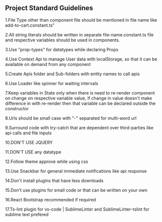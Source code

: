 ## Project Standard Guidelines

1.File Type other than component file should be mentioned in file name like  add-to-cart.constant.ts" 

2.All string literals should be written in separate file-name.constant.ts file and  respective variables should be used in components.

3.Use "prop-types" for datatypes while declaring Props 

4.Use Context Api to manage User data with localStorage, so that it can be available on demand from any component

5.Create Apis folder and Sub-folders with entity names to call apis

6.Use Loader like spinner for waiting intervals 

7.Keep variables in State only when there is need to re-render component on change on respective variable value, if change in value doesn't make difference in with re-render then that variable can be declared outside the constructor

8.Urls should be small case with "-" separated for multi-word url

9.Surround code with try-catch that are dependent over third-parties like api calls and file inputs

10.DON'T USE JQUERY

11.DON'T USE any datatype

12.Follow theme approve while using css

13.Use Snackbar for general immediate notifications like api response

14.Don't install plugins that have less downloads

15.Don't use plugins for small code or that can be written on your own

16.React Bootstrap recommended if required

17.Ts-lint plugin for vs-code | SublimeLinter and  SublimeLinter-tslint for sublime text prefered
